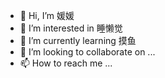 - 👋 Hi, I’m 媛媛
- 👀 I’m interested in 睡懒觉
- 🌱 I’m currently learning 摸鱼
- 💞️ I’m looking to collaborate on ...
- 📫 How to reach me ...

<!---
yuayuabc/yuayuabc is a ✨ special ✨ repository because its `README.md` (this file) appears on your GitHub profile.
You can click the Preview link to take a look at your changes.
--->
